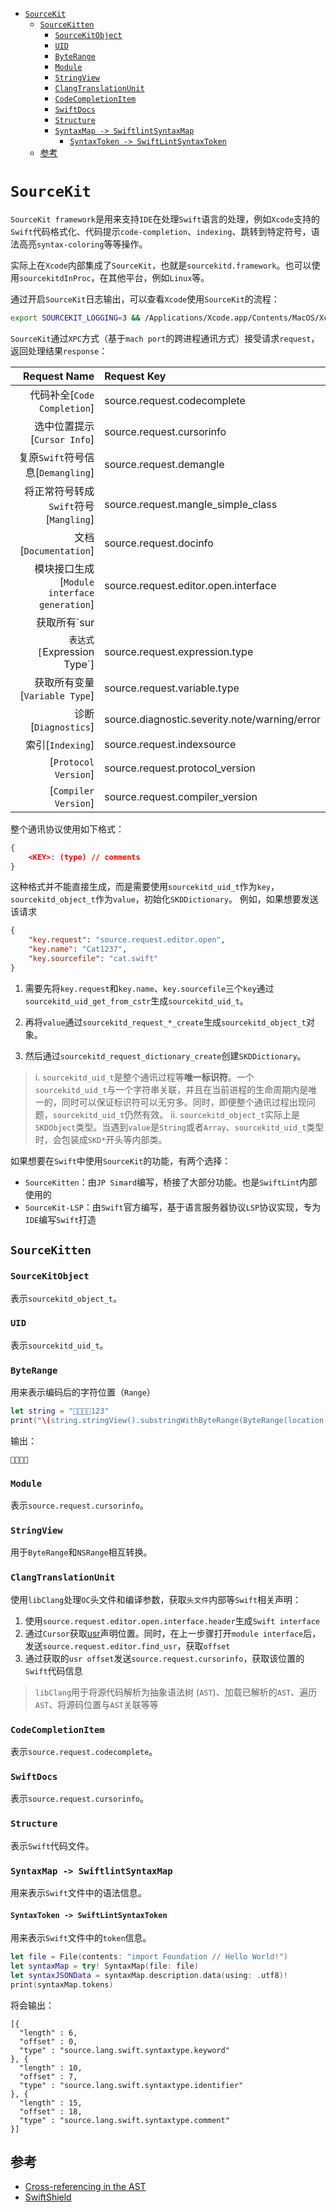 - [`SourceKit`](#sourcekit)
  - [`SourceKitten`](#sourcekitten)
    - [`SourceKitObject`](#sourcekitobject)
    - [`UID`](#uid)
    - [`ByteRange`](#byterange)
    - [`Module`](#module)
    - [`StringView`](#stringview)
    - [`ClangTranslationUnit`](#clangtranslationunit)
    - [`CodeCompletionItem`](#codecompletionitem)
    - [`SwiftDocs`](#swiftdocs)
    - [`Structure`](#structure)
    - [`SyntaxMap -> SwiftlintSyntaxMap`](#syntaxmap-swiftlintsyntaxmap)
      - [`SyntaxToken -> SwiftLintSyntaxToken`](#syntaxtoken-swiftlintsyntaxtoken)
  - [参考](#参考)

# `SourceKit`
`SourceKit framework`是用来支持`IDE`在处理`Swift`语言的处理，例如`Xcode`支持的`Swift`代码格式化、代码提示`code-completion`、`indexing`、跳转到特定符号，语法高亮`syntax-coloring`等等操作。

实际上在`Xcode`内部集成了`SourceKit`，也就是`sourcekitd.framework`。也可以使用`sourcekitdInProc`，在其他平台，例如`Linux`等。

通过开启`SourceKit`日志输出，可以查看`Xcode`使用`SourceKit`的流程：
```sh
export SOURCEKIT_LOGGING=3 && /Applications/Xcode.app/Contents/MacOS/Xcode > log.txt
```

`SourceKit`通过`XPC`方式（基于`mach port`的跨进程通讯方式）接受请求`request`，返回处理结果`response`：

| Request Name | Request Key |
| -------------:|:------------|
| 代码补全[`Code Completion`] | source.request.codecomplete 
| 选中位置提示[`Cursor Info`] | source.request.cursorinfo |
| 复原`Swift`符号信息[`Demangling`] | source.request.demangle |
| 将正常符号转成`Swift`符号[`Mangling`] | source.request.mangle_simple_class |
| 文档[`Documentation`] | source.request.docinfo |
| 模块接口生成[`Module interface generation`]| source.request.editor.open.interface |
| 获取所有`sur
`表达式[`Expression Type`]| source.request.expression.type |
| 获取所有变量[`Variable Type`]| source.request.variable.type |
| 诊断[`Diagnostics`]| source.diagnostic.severity.note/warning/error |
| 索引[`Indexing`] | source.request.indexsource  |
| [`Protocol Version`] | source.request.protocol_version |
| [`Compiler Version`] | source.request.compiler_version |

整个通讯协议使用如下格式：
```json
{
    <KEY>: (type) // comments
}
```
这种格式并不能直接生成，而是需要使用`sourcekitd_uid_t`作为`key`，`sourcekitd_object_t`作为`value`，初始化`SKDDictionary`。
例如，如果想要发送该请求
```json
{
    "key.request": "source.request.editor.open",
    "key.name": "Cat1237",
    "key.sourcefile": "cat.swift"
}
```
1. 需要先将`key.request`和`key.name`、`key.sourcefile`三个`key`通过`sourcekitd_uid_get_from_cstr`生成`sourcekitd_uid_t`。

2. 再将`value`通过`sourcekitd_request_*_create`生成`sourcekitd_object_t`对象。

3. 然后通过`sourcekitd_request_dictionary_create`创建`SKDDictionary`。

> i. `sourcekitd_uid_t`是整个通讯过程等**唯一标识符**。一个`sourcekitd_uid_t`与一个字符串关联，并且在当前进程的生命周期内是唯一的，同时可以保证标识符可以无穷多。同时，即便整个通讯过程出现问题，`sourcekitd_uid_t`仍然有效。
> ii. `sourcekitd_object_t`实际上是`SKDObject`类型。当遇到`value`是`String`或者`Array`、`sourcekitd_uid_t`类型时，会包装成`SKD*`开头等内部类。

如果想要在`Swift`中使用`SourceKit`的功能，有两个选择：
* `SourceKitten`：由`JP Simard`编写，桥接了大部分功能。也是`SwiftLint`内部使用的
* `SourceKit-LSP`：由`Swift`官方编写，基于语言服务器协议`LSP`协议实现，专为`IDE`编写`Swift`打造

## `SourceKitten`

### `SourceKitObject`
表示`sourcekitd_object_t`。
### `UID`
表示`sourcekitd_uid_t`。

### `ByteRange`
用来表示编码后的字符位置（`Range`）
```swift
let string = "👨‍👩‍👧‍👧123"
print("\(string.stringView().substringWithByteRange(ByteRange(location: 0, length: 25))!)")
```
输出：
```text
👨‍👩‍👧‍👧
```

### `Module`
表示`source.request.cursorinfo`。

### `StringView`
用于`ByteRange`和`NSRange`相互转换。

### `ClangTranslationUnit`
使用`libClang`处理`OC`头文件和编译参数，获取`头文件`内部等`Swift`相关声明：
1. 使用`source.request.editor.open.interface.header`生成`Swift interface`
2. 通过`Cursor`获取[usr](#usr)声明位置。同时，在上一步骤打开`module interface`后，发送`source.request.editor.find_usr`，获取`offset`
3. 通过获取的`usr offset`发送`source.request.cursorinfo`，获取该位置的`Swift`代码信息

> `libClang`用于将源代码解析为抽象语法树 (`AST`)、加载已解析的`AST`、遍历`AST`、将源码位置与`AST`关联等等

### `CodeCompletionItem`
表示`source.request.codecomplete`。

### `SwiftDocs`
表示`source.request.cursorinfo`。

### `Structure`
表示`Swift`代码文件。

### `SyntaxMap -> SwiftlintSyntaxMap`
用来表示`Swift`文件中的语法信息。
#### `SyntaxToken -> SwiftLintSyntaxToken`
用来表示`Swift`文件中的`token`信息。
```swift
let file = File(contents: "import Foundation // Hello World!")
let syntaxMap = try! SyntaxMap(file: file)
let syntaxJSONData = syntaxMap.description.data(using: .utf8)!
print(syntaxMap.tokens)
```
将会输出：
```text
[{
  "length" : 6,
  "offset" : 0,
  "type" : "source.lang.swift.syntaxtype.keyword"
}, {
  "length" : 10,
  "offset" : 7,
  "type" : "source.lang.swift.syntaxtype.identifier"
}, {
  "length" : 15,
  "offset" : 18,
  "type" : "source.lang.swift.syntaxtype.comment"
}]
```

## 参考
* [Cross-referencing in the AST](https://clang.llvm.org/doxygen/group__CINDEX__CURSOR__XREF.html#ga51679cb755bbd94cc5e9476c685f2df3)
* [SwiftShield](https://github.com/rockbruno/swiftshield)

